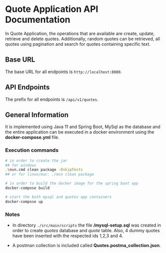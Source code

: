 # Quote Application API Documentation

In Quote Application, the operations that are available are create, update,
retrieve and delete quotes. Additionally, random quotes can be retrieved, all 
quotes using pagination and search for quotes containing specific text.

## Base URL
The base URL for all endpoints is `http://localhost:8080`.  

## API Endpoints
The prefix for all endpoints is `/api/v1/quotes`.

## General Information
It is implemented using Java 11 and Spring Boot, MySql as the database and
the entire application can be executed in a docker environment using the 
**docker-compose.yml** file.

### Execution commands
```bash
# in order to create the jar
## for windows
.\mvn.cmd clean package -DskipTests
## or for linux/mac: ./mvn clean package

# in order to build the docker image for the spring boot app
docker-compose build 

# start the both mysql and quotes app containers 
docker-compose up
```

### Notes
* In directory `./src/main/scripts` the file **/mysql-setup.sql** was created
in order to create *quotes* database and *quote* table.
Also, 4 dummy quotes have been inserted with the respected ids 1,2,3 and 4. 

* A postman collection is included called **Quotes.postma_collection.json**.